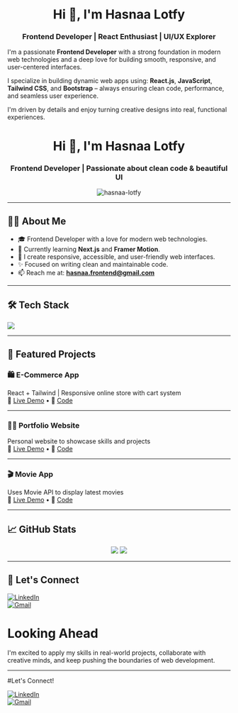 <h1 align="center">Hi 👋, I'm Hasnaa Lotfy</h1>
<h3 align="center">Frontend Developer | React Enthusiast | UI/UX Explorer</h3>

 I'm a passionate **Frontend Developer** with a strong foundation in modern web technologies and a deep love for building smooth, responsive, and user-centered interfaces.

 I specialize in building dynamic web apps using:
**React.js**, **JavaScript**, **Tailwind CSS**, and **Bootstrap** – always ensuring clean code, performance, and seamless user experience.

 I'm driven by details and enjoy turning creative designs into real, functional experiences.

 <h1 align="center">Hi 👋, I'm Hasnaa Lotfy</h1>
<h3 align="center">Frontend Developer | Passionate about clean code & beautiful UI</h3>

<p align="center">
  <img src="https://komarev.com/ghpvc/?username=hasnaa-lotfy&label=Profile%20views&color=0e75b6&style=flat" alt="hasnaa-lotfy" />
</p>

---

## 👩‍💻 About Me

- 🎓 Frontend Developer with a love for modern web technologies.
- 🌱 Currently learning **Next.js** and **Framer Motion**.
- 💼 I create responsive, accessible, and user-friendly web interfaces.
- ✨ Focused on writing clean and maintainable code.
- 📫 Reach me at: **hasnaa.frontend@gmail.com**

---

## 🛠️ Tech Stack

<p>
  <img src="https://skillicons.dev/icons?i=html,css,js,react,tailwind,bootstrap,git,github,vscode" />
</p>

---

## 🌟 Featured Projects

### 🛍️ E-Commerce App  
React + Tailwind | Responsive online store with cart system  
🔗 [Live Demo](https://ecommerce-hasnaa.vercel.app) • 🔗 [Code](https://github.com/hasnaa-lotfy/ecommerce-app)

---

### 🧑‍🎨 Portfolio Website  
Personal website to showcase skills and projects  
🔗 [Live Demo](https://hasnaa-portfolio.vercel.app) • 🔗 [Code](https://github.com/hasnaa-lotfy/portfolio)

---

### 🎬 Movie App  
Uses Movie API to display latest movies  
🔗 [Live Demo](https://movie-hasnaa.vercel.app) • 🔗 [Code](https://github.com/hasnaa-lotfy/movie-app)

---

## 📈 GitHub Stats

<p align="center">
  <img src="https://github-readme-stats.vercel.app/api?username=hasnaa-lotfy&show_icons=true&theme=radical" />
  <img src="https://github-readme-stats.vercel.app/api/top-langs/?username=hasnaa-lotfy&layout=compact&theme=radical" />
</p>

---

## 🤝 Let's Connect

[![LinkedIn](https://img.shields.io/badge/LinkedIn-blue?logo=linkedin&style=for-the-badge)](https://www.linkedin.com/in/hasnaa-lotfy)  
[![Gmail](https://img.shields.io/badge/Gmail-red?logo=gmail&style=for-the-badge)](mailto:hasnaa.frontend@gmail.com)










# Looking Ahead

I'm excited to apply my skills in real-world projects, collaborate with creative minds, and keep pushing the boundaries of web development.

---

#Let's Connect!

[![LinkedIn](https://img.shields.io/badge/LinkedIn-blue?logo=linkedin&style=for-the-badge)](https://www.linkedin.com/in/hasnaa-lotfy-875889235/)  
[![Gmail](https://img.shields.io/badge/Gmail-red?logo=gmail&style=for-the-badge)](mailto:hasnaa.frontend@gmail.com)



